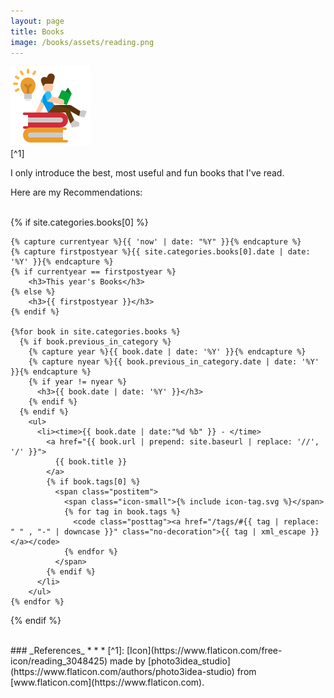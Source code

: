 ```yaml
---
layout: page
title: Books
image: /books/assets/reading.png
---
```


![](/books/assets/reading.png)
<br>
[^1]

I only introduce the best, most useful and fun books that I've read.

Here are my Recommendations:

<br>
<section>
  {% if site.categories.books[0] %}

    {% capture currentyear %}{{ 'now' | date: "%Y" }}{% endcapture %}
    {% capture firstpostyear %}{{ site.categories.books[0].date | date: '%Y' }}{% endcapture %}
    {% if currentyear == firstpostyear %}
        <h3>This year's Books</h3>
    {% else %}
        <h3>{{ firstpostyear }}</h3>
    {% endif %}

    {%for book in site.categories.books %}
      {% if book.previous_in_category %}
        {% capture year %}{{ book.date | date: '%Y' }}{% endcapture %}
        {% capture nyear %}{{ book.previous_in_category.date | date: '%Y' }}{% endcapture %}
        {% if year != nyear %}
          <h3>{{ book.date | date: '%Y' }}</h3>
        {% endif %}
      {% endif %}
        <ul>
          <li><time>{{ book.date | date:"%d %b" }} - </time>
            <a href="{{ book.url | prepend: site.baseurl | replace: '//', '/' }}">
              {{ book.title }}
            </a>
            {% if book.tags[0] %}
              <span class="postitem">
                <span class="icon-small">{% include icon-tag.svg %}</span>
                {% for tag in book.tags %}
                  <code class="posttag"><a href="/tags/#{{ tag | replace: " " , "-" | downcase }}" class="no-decoration">{{ tag | xml_escape }}</a></code>
                {% endfor %}
              </span>
            {% endif %}
          </li>
        </ul>
    {% endfor %}
  {% endif %}
</section>

<br>
### _References_
* * *
[^1]: [Icon](https://www.flaticon.com/free-icon/reading_3048425) made by [photo3idea_studio](https://www.flaticon.com/authors/photo3idea-studio) from [www.flaticon.com](https://www.flaticon.com).
